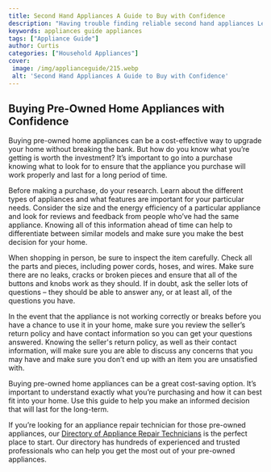```yaml
---
title: Second Hand Appliances A Guide to Buy with Confidence
description: "Having trouble finding reliable second hand appliances Learn about what to look out for with this guide to buying used appliances with confidence"
keywords: appliances guide appliances
tags: ["Appliance Guide"]
author: Curtis
categories: ["Household Appliances"]
cover: 
 image: /img/applianceguide/215.webp
 alt: 'Second Hand Appliances A Guide to Buy with Confidence'
---
```

## Buying Pre-Owned Home Appliances with Confidence 

Buying pre-owned home appliances can be a cost-effective way to upgrade your home without breaking the bank. But how do you know what you’re getting is worth the investment? It’s important to go into a purchase knowing what to look for to ensure that the appliance you purchase will work properly and last for a long period of time.

Before making a purchase, do your research. Learn about the different types of appliances and what features are important for your particular needs. Consider the size and the energy efficiency of a particular appliance and look for reviews and feedback from people who’ve had the same appliance. Knowing all of this information ahead of time can help to differentiate between similar models and make sure you make the best decision for your home.

When shopping in person, be sure to inspect the item carefully. Check all the parts and pieces, including power cords, hoses, and wires. Make sure there are no leaks, cracks or broken pieces and ensure that all of the buttons and knobs work as they should. If in doubt, ask the seller lots of questions – they should be able to answer any, or at least all, of the questions you have. 

In the event that the appliance is not working correctly or breaks before you have a chance to use it in your home, make sure you review the seller’s return policy and have contact information so you can get your questions answered. Knowing the seller's return policy, as well as their contact information, will make sure you are able to discuss any concerns that you may have and make sure you don’t end up with an item you are unsatisfied with.

Buying pre-owned home appliances can be a great cost-saving option. It’s important to understand exactly what you’re purchasing and how it can best fit into your home. Use this guide to help you make an informed decision that will last for the long-term. 

If you’re looking for an appliance repair technician for those pre-owned appliances, our [Directory of Appliance Repair Technicians](./pages/appliance-repair-technicians) is the perfect place to start. Our directory has hundreds of experienced and trusted professionals who can help you get the most out of your pre-owned appliances.
